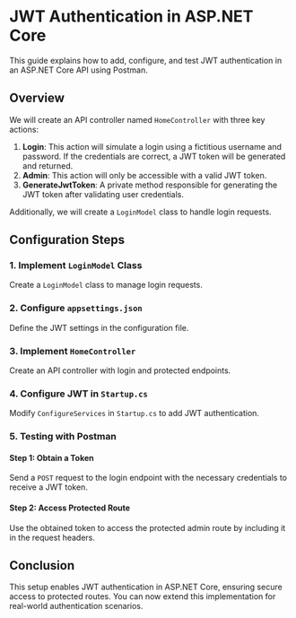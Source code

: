 # JWT Authentication in ASP.NET Core

This guide explains how to add, configure, and test JWT authentication in an ASP.NET Core API using Postman.

## Overview
We will create an API controller named `HomeController` with three key actions:

1. **Login**: This action will simulate a login using a fictitious username and password. If the credentials are correct, a JWT token will be generated and returned.
2. **Admin**: This action will only be accessible with a valid JWT token.
3. **GenerateJwtToken**: A private method responsible for generating the JWT token after validating user credentials.

Additionally, we will create a `LoginModel` class to handle login requests.

## Configuration Steps

### 1. Implement `LoginModel` Class
Create a `LoginModel` class to manage login requests.

### 2. Configure `appsettings.json`
Define the JWT settings in the configuration file.

### 3. Implement `HomeController`
Create an API controller with login and protected endpoints.

### 4. Configure JWT in `Startup.cs`
Modify `ConfigureServices` in `Startup.cs` to add JWT authentication.

### 5. Testing with Postman
#### **Step 1: Obtain a Token**
Send a `POST` request to the login endpoint with the necessary credentials to receive a JWT token.

#### **Step 2: Access Protected Route**
Use the obtained token to access the protected admin route by including it in the request headers.

## Conclusion
This setup enables JWT authentication in ASP.NET Core, ensuring secure access to protected routes. You can now extend this implementation for real-world authentication scenarios.

